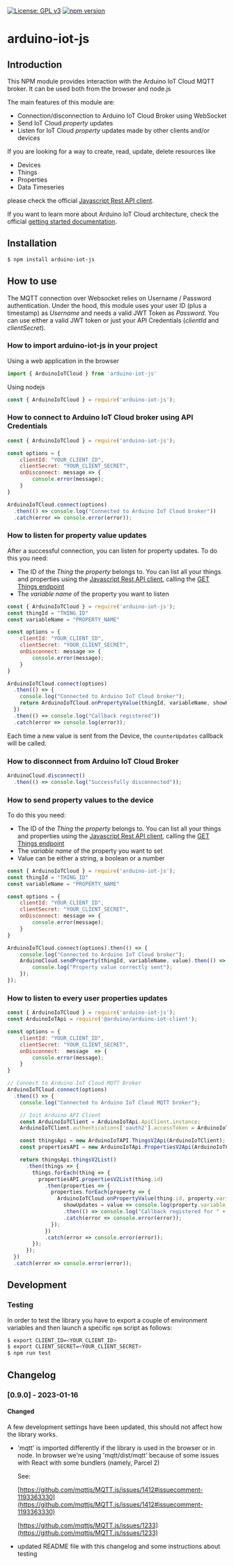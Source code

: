 
[![License: GPL v3](https://img.shields.io/badge/License-GPL%20v3-blue.svg)](https://www.gnu.org/licenses/gpl-3.0)
[![npm version](https://badge.fury.io/js/arduino-iot-js.svg)](https://badge.fury.io/js/arduino-iot-js)

# arduino-iot-js
## Introduction
This NPM module provides interaction with the Arduino IoT Cloud MQTT broker. It can be used both from the browser and node.js

The main features of this module are:
- Connection/disconnection to Arduino IoT Cloud Broker using WebSocket
- Send IoT Cloud *property* updates
- Listen for IoT Cloud *property*  updates made by other clients and/or devices

If you are looking for a way to create, read, update, delete resources like
- Devices 
- Things
- Properties
- Data Timeseries 

please check the official [Javascript Rest API client](https://www.npmjs.com/package/@arduino/arduino-iot-client).

If you want to learn more about Arduino IoT Cloud architecture, check the official [getting started documentation](https://www.arduino.cc/en/IoT/HomePage). 



## Installation

```bash
$ npm install arduino-iot-js
```

## How to use
The MQTT connection over Websocket relies on Username / Password authentication. Under the hood, this module uses your user ID (plus a timestamp) as *Username* and needs a valid JWT Token as *Password*. You can use either a valid JWT token or just your API Credentials (*clientId* and *clientSecret*).

### How to import arduino-iot-js in your project
Using a web application in the browser
```javascript
import { ArduinoIoTCloud } from 'arduino-iot-js'
```
Using nodejs
```javascript
const { ArduinoIoTCloud } = require('arduino-iot-js');
```

### How to connect to Arduino IoT Cloud broker using API Credentials
```javascript
const { ArduinoIoTCloud } = require('arduino-iot-js');

const options = {
    clientId: "YOUR_CLIENT_ID",
    clientSecret: "YOUR_CLIENT_SECRET",
    onDisconnect: message => {
        console.error(message);
    }
}

ArduinoIoTCloud.connect(options)
  .then(() => console.log("Connected to Arduino IoT Cloud broker"))
  .catch(error => console.error(error));
```

### How to listen for property value updates
After a successful connection, you can listen for property updates.
To do this you need:
- The ID of the *Thing* the *property* belongs to. You can list all your things and properties using the [Javascript Rest API client](https://www.npmjs.com/package/@arduino/arduino-iot-client), calling the [GET Things endpoint](https://www.arduino.cc/reference/en/iot/api/index.html#api-ThingsV2-thingsV2List)
- The *variable name* of the property you want to listen

```javascript
const { ArduinoIoTCloud } = require('arduino-iot-js');
const thingId = "THING_ID"
const variableName = "PROPERTY_NAME"

const options = {
    clientId: "YOUR_CLIENT_ID",
    clientSecret: "YOUR_CLIENT_SECRET",
    onDisconnect: message => {
        console.error(message);
    }
}

ArduinoIoTCloud.connect(options)
  .then(() => {
    console.log("Connected to Arduino IoT Cloud broker");
    return ArduinoIoTCloud.onPropertyValue(thingId, variableName, showUpdates = value => console.log(value));
  })
  .then(() => console.log("Callback registered"))
  .catch(error => console.log(error));
```
Each time a new value is sent from the Device, the `counterUpdates` callback will be called.

### How to disconnect from Arduino IoT Cloud Broker
```javascript
ArduinoCloud.disconnect()
  .then(() => console.log("Successfully disconnected"));
```
### How to send property values to the device
To do this you need:
- The ID of the *Thing* the *property* belongs to. You can list all your things and properties using the [Javascript Rest API client](https://www.npmjs.com/package/@arduino/arduino-iot-client),  calling the [GET Things endpoint](https://www.arduino.cc/reference/en/iot/api/index.html#api-ThingsV2-thingsV2List)
- The *variable name* of the property you want to set
- Value can be either a string, a boolean or a number
```javascript
const { ArduinoIoTCloud } = require('arduino-iot-js');
const thingId = "THING_ID"
const variableName = "PROPERTY_NAME"

const options = {
    clientId: "YOUR_CLIENT_ID",
    clientSecret: "YOUR_CLIENT_SECRET",
    onDisconnect: message => {
        console.error(message);
    }
}

ArduinoIoTCloud.connect(options).then(() => {
    console.log("Connected to Arduino IoT Cloud broker");
    ArduinoCloud.sendProperty(thingId, variableName, value).then(() => {
        console.log("Property value correctly sent");
    });    
});

```
### How to listen to every user properties updates
```javascript
const { ArduinoIoTCloud } = require('arduino-iot-js');
const ArduinoIoTApi = require('@arduino/arduino-iot-client');

const options = {
    clientId: "YOUR_CLIENT_ID",
    clientSecret: "YOUR_CLIENT_SECRET",
    onDisconnect:  message  => {
        console.error(message);
    }
}

// Connect to Arduino IoT Cloud MQTT Broker
ArduinoIoTCloud.connect(options)
  .then(() => {
    console.log("Connected to Arduino IoT Cloud MQTT broker");

    // Init Arduino API Client
    const ArduinoIoTClient = ArduinoIoTApi.ApiClient.instance;
    ArduinoIoTClient.authentications['oauth2'].accessToken = ArduinoIoTCloud.getToken();

    const thingsApi = new ArduinoIoTAPI.ThingsV2Api(ArduinoIoTClient);
    const propertiesAPI = new ArduinoIoTApi.PropertiesV2Api(ArduinoIoTClient);

    return thingsApi.thingsV2List()
      .then(things => {
        things.forEach(thing => {
          propertiesAPI.propertiesV2List(thing.id)
            .then(properties => {
              properties.forEach(property => {
                ArduinoIoTCloud.onPropertyValue(thing.id, property.variable_name,
                  showUpdates = value => console.log(property.variable_name + ": " + value))
                  .then(() => console.log("Callback registered for " + property.variable_name))
                  .catch(error => console.error(error));
              });
            })
            .catch(error => console.error(error));
        });
      });
  })
  .catch(error => console.error(error));
```

## Development

### Testing
In order to test the library you have to export a couple of environment variables and then
launch a specific `npm` script as follows:

```sh
$ export CLIENT_ID=<YOUR_CLIENT_ID>
$ export CLIENT_SECRET=<YOUR_CLIENT_SECRET>
$ npm run test
```

## Changelog
### [0.9.0] - 2023-01-16

#### Changed
A few development settings have been updated, this should not affect how the library works.
- 'mqtt' is imported differently if the library is used in the browser or in node.
  In browser we're using 'mqtt/dist/mqtt' because of some issues with React with some bundlers (namely, Parcel 2)
  
  See:

  [https://github.com/mqttjs/MQTT.js/issues/1412#issuecomment-1193363330](https://github.com/mqttjs/MQTT.js/issues/1412#issuecomment-1193363330)

  [https://github.com/mqttjs/MQTT.js/issues/1233](https://github.com/mqttjs/MQTT.js/issues/1233)

- updated README file with this changelog and some instructions about testing
